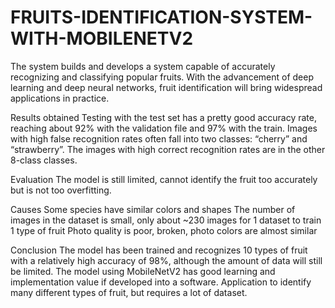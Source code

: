 # FRUITS-IDENTIFICATION-SYSTEM-WITH-MOBILENETV2
The system builds and develops a system capable of accurately recognizing and classifying popular fruits. With the advancement of deep learning and deep neural networks, fruit identification will bring widespread applications in practice.

Results obtained
Testing with the test set has a pretty good accuracy rate, reaching about 92% with the validation file and 97% with the train.
Images with high false recognition rates often fall into two classes: “cherry” and “strawberry”.
The images with high correct recognition rates are in the other 8-class classes.

Evaluation
The model is still limited, cannot identify the fruit too accurately but is not too overfitting.

Causes
Some species have similar colors and shapes 
The number of images in the dataset is small, only about ~230 images for 1 dataset to train 1 type of fruit 
Photo quality is poor, broken, photo colors are almost similar

Conclusion
The model has been trained and recognizes 10 types of fruit with a relatively high accuracy of 98%, although the amount of data will still be limited. The model using MobileNetV2 has good learning and implementation value if developed into a software. Application to identify many different types of fruit, but requires a lot of dataset.
